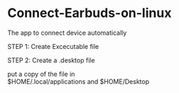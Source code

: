 # Connect-Earbuds-on-linux
The app to connect device automatically

STEP 1:
Create Excecutable file

STEP 2:
Create a .desktop file

put a copy of the file in  
$HOME/.local/applications and  $HOME/Desktop

